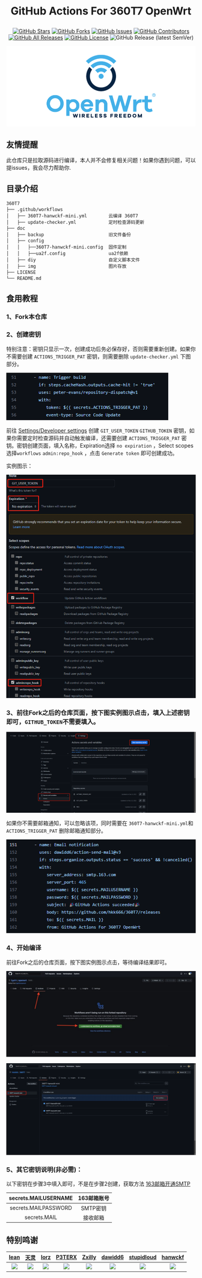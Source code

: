 

<div align="center"> 

<h1 align="center">

GitHub Actions For 360T7 OpenWrt

</h1>

[![GitHub Stars](https://img.shields.io/github/stars/hkk666/360T7?style=flat-square)](https://github.com/hkk666/360T7/stargazers)
[![GitHub Forks](https://img.shields.io/github/forks/hkk666/360T7?style=flat-square)](https://github.com/hkk666/360T7/network)
[![GitHub Issues](https://img.shields.io/github/issues/hkk666/360T7?style=flat-square)](https://github.com/hkk666/360T7/issues)
[![GitHub Contributors](https://img.shields.io/github/contributors/hkk666/360T7?style=flat-square)](https://github.com/hkk666/360T7/graphs/contributors)
[![GitHub All Releases](https://img.shields.io/github/downloads/hkk666/360T7/total?style=flat-square)](https://github.com/hkk666/360T7/releases)
[![GitHub License](https://img.shields.io/github/license/hkk666/360T7?style=flat-square)](https://github.com/hkk666/360T7/blob/main/LICENSE)
![GitHub Release (latest SemVer)](https://img.shields.io/github/v/release/hkk666/360T7?style=flat-square)

</div>

![openwrt](doc/img/openwrt.png)

## 友情提醒
此仓库只是拉取源码进行编译，本人并不会修复相关问题！如果你遇到问题，可以提issues，我会尽力帮助你.

## 目录介绍

```tree
360T7
├── .github/workflows
│   ├── 360T7-hanwckf-mini.yml        云编译 360T7
│   ├── update-checker.yml            定时检查源码更新
├── doc
│   ├── backup                        旧文件备份
│   ├── config
│   │   ├──360T7-hanwckf-mini.config  固件定制
│   │   ├──ua2f.config                ua2f依赖
│   ├── diy                           自定义脚本文件
│   ├── img                           图片存放
├── LICENSE
└── README.md
```

## 食用教程

### 1、Fork本仓库

### 2、创建密钥
特别注意：密钥只显示一次，创建成功后务必保存好，否则需要重新创建。如果你不需要创建 `ACTIONS_TRIGGER_PAT` 密钥，则需要删除 `update-checker.yml` 下图部分。

![](doc/img/example6.png)

前往 [Settings/Developer settings](https://github.com/settings/tokens/new) 创建 `GIT_USER_TOKEN` `GITHUB_TOKEN` 密钥，如果你需要定时检查源码并自动触发编译，还需要创建 `ACTIONS_TRIGGER_PAT` 密钥。密钥创建页面，填入名称，Expiration选择 `no expiration` ，Select scopes选择`workflows` `admin:repo_hook` ，点击 `Generate token` 即可创建成功。

实例图示：

![](doc/img/example1.png)

### 3、前往Fork之后的仓库页面，按下图实例图示点击，填入上述密钥即可，`GITHUB_TOKEN`不需要填入。

![](doc/img/example2.png)

如果你不需要邮箱通知，可以忽略该项，同时需要在 `360T7-hanwckf-mini.yml`和`ACTIONS_TRIGGER_PAT` 删除邮箱通知部分。

![](doc/img/example3.png)

### 4、开始编译

前往Fork之后的仓库页面，按下图实例图示点击，等待编译结果即可。

![](doc/img/example4.png)

![](doc/img/example5.png)

### 5、其它密钥说明(非必需)：
以下密钥在步骤3中填入即可，不是在步骤2创建，获取方法 [163邮箱开通SMTP](https://jingyan.baidu.com/article/c275f6ba33a95de33d7567d9.html)

| secrets.MAILUSERNAME | 163邮箱账号 |  
| :------------------: | :------------------: |
| secrets.MAILPASSWORD | SMTP密钥 |
| secrets.MAIL | 接收邮箱 |

## 特别鸣谢

|          [lean](https://github.com/coolsnowwolf/lede)         |        [天灵](https://github.com/1715173329)               |              [lorz](https://github.com/1orz/My-action)               |              [P3TERX](https://github.com/P3TERX/Actions-OpenWrt)               |          [Zxilly](https://github.com/Zxilly/UA2F)         |           [dawidd6](https://github.com/dawidd6/action-send-mail)          |              [stupidloud](https://github.com/stupidloud/cachewrtbuild)               |              [hanwckf](https://github.com/hanwckf/immortalwrt-mt798x)               |
| :----------------------------------------------------------: | :----------------------------------------------------------: | :----------------------------------------------------------: | :----------------------------------------------------------: | :----------------------------------------------------------: | :----------------------------------------------------------: | :----------------------------------------------------------: | :----------------------------------------------------------: |
| <img width="60" src="https://avatars.githubusercontent.com/u/31687149?v=4"/> | <img width="60" src="https://avatars.githubusercontent.com/u/22235437?v=4" /> | <img width="60" src="https://avatars.githubusercontent.com/u/31647663?v=4" /> | <img width="60" src="https://avatars.githubusercontent.com/u/25927179?v=4" /> | <img width="60" src="https://avatars.githubusercontent.com/u/31370133?v=4"/> | <img width="60" src="https://avatars.githubusercontent.com/u/9713907?v=4" /> | <img width="60" src="https://avatars.githubusercontent.com/u/56048681?v=4" /> | <img width="60" src="https://avatars.githubusercontent.com/u/27666983?v=4" /> |

